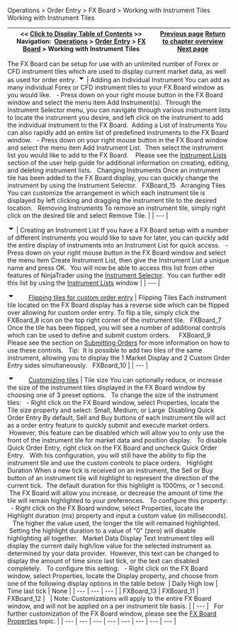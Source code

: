 ﻿
Operations > Order Entry > FX Board > Working with Instrument Tiles
Working with Instrument Tiles

| << [Click to Display Table of Contents](working_with_instrument_tiles_fx_board.md) >> **Navigation:**     [Operations](operations.md) > [Order Entry](order_entry.md) > [FX Board](fx_board.md) > Working with Instrument Tiles | [Previous page](display_overview_fx_board.md) [Return to chapter overview](fx_board.md) [Next page](submitting_orders_fx_board.md) |
| --- | --- |
The FX Board can be setup for use with an unlimited number of Forex or CFD instrument tiles which are used to display current market data, as well as used for order entry.
![tog_minus](tog_minus.gif)
| Adding an Individual Instrument You can add as many individual Forex or CFD instrument tiles to your FX Board window as you would like.   - Press down on your right mouse button in the FX Board window and select the menu item Add Instrument(s).  Through the Instrument Selector menu, you can navigate through various instrument lists to locate the instrument you desire, and left click on the instrument to add the individual instrument to the FX Board.  Adding a List of Instruments You can also rapidly add an entire list of predefined instruments to the FX Board window.   - Press down on your right mouse button in the FX Board window and select the menu item Add Instrument List.  Then select the instrument list you would like to add to the FX Board.    Please see the [Instrument Lists](instrument_lists.md) section of the user help guide for additional information on creating, editing, and deleting instrument lists.   Changing Instruments Once an instrument tile has been added to the FX Board display, you can quickly change the instrument by using the Instrument Selector.   FXBoard_15   Arranging Tiles You can customize the arrangement in which each instrument tile is displayed by left clicking and dragging the instrument tile to the desired location.   Removing Instruments To remove an instrument tile, simply right click on the desired tile and select Remove Tile. |
| --- |

![tog_minus](tog_minus.gif)
| Creating an Instrument List If you have a FX Board setup with a number of different instruments you would like to save for later, you can quickly add the entire display of instruments into an Instrument List for quick access.   - Press down on your right mouse button in the FX Board window and select the menu item Create Instrument List, then give the Instrument List a unique name and press OK.  You will now be able to access this list from other features of NinjaTrader using the [Instrument Selector](instrumentselector.md).  You can further edit this list by using the [Instrument Lists](instrument_lists.md) window |
| --- |

![tog_minus](tog_minus.gif)        [Flipping tiles for custom order entry](javascript:HMToggle('toggle','FlippingTilesForCustomOrderEntry','FlippingTilesForCustomOrderEntry_ICON'))
| Flipping Tiles Each instrument tile located on the FX Board display has a reverse side which can be flipped over allowing for custom order entry. To flip a tile, simply click the FXBoard_8 icon on the top right corner of the instrument tile.   FXBoard_7   Once the tile has been flipped, you will see a number of additional controls which can be used to define and submit custom orders.     FXBoard_9   Please see the section on [Submitting Orders](submitting_orders_fx_board.md) for more information on how to use these controls.   Tip:  It is possible to add two tiles of the same instrument, allowing you to display the 1 Market Display and 2 Custom Order Entry sides simultaneously.    FXBoard_10 |
| --- |

![tog_minus](tog_minus.gif)        [Customizing tiles](javascript:HMToggle('toggle','CustomizingTiles','CustomizingTiles_ICON'))
| Tile size You can optionally reduce, or increase the size of the instrument tiles displayed in the FX Board window by choosing one of 3 preset options.    To change the size of the instrument tiles:   - Right click on the FX Board window, select Properties, locate the Tile size property and select: Small, Medium, or Large  Disabling Quick Order Entry By default, Sell and Buy buttons of each instrument tile will act as a order entry feature to quickly submit and execute market orders.  However, this feature can be disabled which will allow you to only use the front of the instrument tile for market data and position display.   To disable Quick Order Entry, right click on the FX Board and uncheck Quick Order Entry.   With his configuration, you will still have the ability to flip the instrument tile and use the custom controls to place orders.   Highlight Duration When a new tick is received on an instrument, the Sell or Buy button of an instrument tile will highlight to represent the direction of the current tick.  The default duration for this highlight is 1000ms, or 1 second.  The FX Board will allow you increase, or decrease the amount of time the tile will remain highlighted to your preferences.    To configure this property:    - Right click on the FX Board window, select Properties, locate the Highlight duration (ms) property and input a custom value (in milliseconds).    The higher the value used, the longer the tile will remained highlighted.  Setting the highlight duration to a value of "0" (zero) will disable highlighting all together.   Market Data Display Text Instrument tiles will display the current daily high/low value for the selected instrument as determined by your data provider.  However, this text can be changed to display the amount of time since last tick, or the text can disabled completely.   To configure this setting:    - Right click on the FX Board window, select Properties, locate the Display property, and choose from one of the following display options in the table below    | Daily High low | Time last tick | None | | --- | --- | --- | | FXBoard_13 | FXBoard_11 | FXBoard_12 |        | Note: Customizations will apply to the entire FX Board window, and will not be applied on a per instrument tile basis. | | --- |      For further customization of the FX Board window, please see the [FX Board Properties](properties_fx_board.md) topic. |
| --- | --- | --- | --- | --- | --- | --- | --- |

